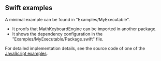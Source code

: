 ## Swift examples

A minimal example can be found in "Examples/MyExecutable".

- It proofs that MathKeyboardEngine can be imported in another package.
- It shows the dependency configuration in the "Examples/MyExecutable/Package.swift" file.

For detailed implementation details, see the source code of one of the
[JavaScript examples](https://github.com/MathKeyboardEngine/MathKeyboardEngine/tree/main/examples).